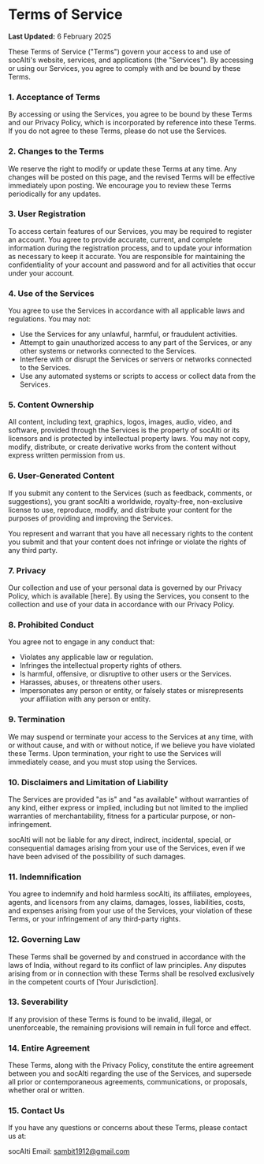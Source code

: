 # Terms of Service

**Last Updated:** 6 February 2025

These Terms of Service ("Terms") govern your access to and use of socAIti's website, services, and applications (the "Services"). By accessing or using our Services, you agree to comply with and be bound by these Terms.

### 1. **Acceptance of Terms**

By accessing or using the Services, you agree to be bound by these Terms and our Privacy Policy, which is incorporated by reference into these Terms. If you do not agree to these Terms, please do not use the Services.

### 2. **Changes to the Terms**

We reserve the right to modify or update these Terms at any time. Any changes will be posted on this page, and the revised Terms will be effective immediately upon posting. We encourage you to review these Terms periodically for any updates.

### 3. **User Registration**

To access certain features of our Services, you may be required to register an account. You agree to provide accurate, current, and complete information during the registration process, and to update your information as necessary to keep it accurate. You are responsible for maintaining the confidentiality of your account and password and for all activities that occur under your account.

### 4. **Use of the Services**

You agree to use the Services in accordance with all applicable laws and regulations. You may not:
- Use the Services for any unlawful, harmful, or fraudulent activities.
- Attempt to gain unauthorized access to any part of the Services, or any other systems or networks connected to the Services.
- Interfere with or disrupt the Services or servers or networks connected to the Services.
- Use any automated systems or scripts to access or collect data from the Services.

### 5. **Content Ownership**

All content, including text, graphics, logos, images, audio, video, and software, provided through the Services is the property of socAIti or its licensors and is protected by intellectual property laws. You may not copy, modify, distribute, or create derivative works from the content without express written permission from us.

### 6. **User-Generated Content**

If you submit any content to the Services (such as feedback, comments, or suggestions), you grant socAIti a worldwide, royalty-free, non-exclusive license to use, reproduce, modify, and distribute your content for the purposes of providing and improving the Services.

You represent and warrant that you have all necessary rights to the content you submit and that your content does not infringe or violate the rights of any third party.

### 7. **Privacy**

Our collection and use of your personal data is governed by our Privacy Policy, which is available [here]. By using the Services, you consent to the collection and use of your data in accordance with our Privacy Policy.

### 8. **Prohibited Conduct**

You agree not to engage in any conduct that:
- Violates any applicable law or regulation.
- Infringes the intellectual property rights of others.
- Is harmful, offensive, or disruptive to other users or the Services.
- Harasses, abuses, or threatens other users.
- Impersonates any person or entity, or falsely states or misrepresents your affiliation with any person or entity.

### 9. **Termination**

We may suspend or terminate your access to the Services at any time, with or without cause, and with or without notice, if we believe you have violated these Terms. Upon termination, your right to use the Services will immediately cease, and you must stop using the Services.

### 10. **Disclaimers and Limitation of Liability**

The Services are provided "as is" and "as available" without warranties of any kind, either express or implied, including but not limited to the implied warranties of merchantability, fitness for a particular purpose, or non-infringement.

socAIti will not be liable for any direct, indirect, incidental, special, or consequential damages arising from your use of the Services, even if we have been advised of the possibility of such damages.

### 11. **Indemnification**

You agree to indemnify and hold harmless socAIti, its affiliates, employees, agents, and licensors from any claims, damages, losses, liabilities, costs, and expenses arising from your use of the Services, your violation of these Terms, or your infringement of any third-party rights.

### 12. **Governing Law**

These Terms shall be governed by and construed in accordance with the laws of India, without regard to its conflict of law principles. Any disputes arising from or in connection with these Terms shall be resolved exclusively in the competent courts of [Your Jurisdiction].

### 13. **Severability**

If any provision of these Terms is found to be invalid, illegal, or unenforceable, the remaining provisions will remain in full force and effect.

### 14. **Entire Agreement**

These Terms, along with the Privacy Policy, constitute the entire agreement between you and socAIti regarding the use of the Services, and supersede all prior or contemporaneous agreements, communications, or proposals, whether oral or written.

### 15. **Contact Us**

If you have any questions or concerns about these Terms, please contact us at:

socAIti 
Email: sambit1912@gmail.com  
